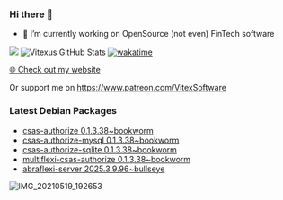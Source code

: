 ### Hi there 👋

- 🔭 I’m currently working on OpenSource  (not even) FinTech software

![](https://komarev.com/ghpvc/?username=Vitexus)
![Vitexus GitHub Stats](https://github-readme-stats.vercel.app/api?username=Vitexus&show_icons=true)
[![wakatime](https://wakatime.com/badge/user/5abba9ca-813e-43ac-9b5f-b1cfdf3dc1c7.svg)](https://wakatime.com/@5abba9ca-813e-43ac-9b5f-b1cfdf3dc1c7)

<p><a href="https://vitexsoftware.cz">🌐 Check out my website</a></p>

Or support me on https://www.patreon.com/VitexSoftware

### Latest Debian Packages
<!-- DEBIAN-PACKAGES-LIST:START -->
- [csas-authorize 0.1.3.38~bookworm](https://repo.vitexsoftware.com/package.php?package=csas-authorize)
- [csas-authorize-mysql 0.1.3.38~bookworm](https://repo.vitexsoftware.com/package.php?package=csas-authorize-mysql)
- [csas-authorize-sqlite 0.1.3.38~bookworm](https://repo.vitexsoftware.com/package.php?package=csas-authorize-sqlite)
- [multiflexi-csas-authorize 0.1.3.38~bookworm](https://repo.vitexsoftware.com/package.php?package=multiflexi-csas-authorize)
- [abraflexi-server 2025.3.9.96~bullseye](https://repo.vitexsoftware.com/package.php?package=abraflexi-server)
<!-- DEBIAN-PACKAGES-LIST:END -->

![IMG_20210519_192653](https://user-images.githubusercontent.com/2621130/120022731-1bd48900-bfed-11eb-90f9-4f88f560b8b7.jpg)

<!--
**Vitexus/Vitexus** is a ✨ _special_ ✨ repository because its `README.md` (this file) appears on your GitHub profile.

Here are some ideas to get you started:

- 🌱 I’m currently learning ...
- 👯 I’m looking to collaborate on ...
- 🤔 I’m looking for help with ...
- 💬 Ask me about ...
- 📫 How to reach me: ...
- 😄 Pronouns: ...
- ⚡ Fun fact: ...
-->



